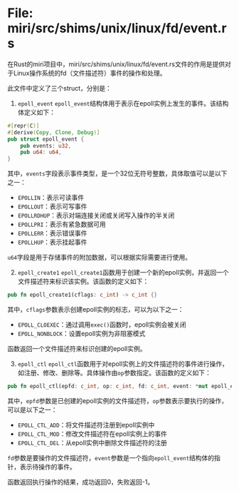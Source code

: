 # File: miri/src/shims/unix/linux/fd/event.rs

在Rust的miri项目中，miri/src/shims/unix/linux/fd/event.rs文件的作用是提供对于Linux操作系统的fd（文件描述符）事件的操作和处理。

此文件中定义了三个struct，分别是：

1. `epoll_event`
`epoll_event`结构体用于表示在epoll实例上发生的事件。该结构体定义如下：
```rust
#[repr(C)]
#[derive(Copy, Clone, Debug)]
pub struct epoll_event {
    pub events: u32,
    pub u64: u64,
}
```
其中，`events`字段表示事件类型，是一个32位无符号整数，具体取值可以是以下之一：

- `EPOLLIN`：表示可读事件
- `EPOLLOUT`：表示可写事件
- `EPOLLRDHUP`：表示对端连接关闭或关闭写入操作的半关闭
- `EPOLLPRI`：表示有紧急数据可用
- `EPOLLERR`：表示错误事件
- `EPOLLHUP`：表示挂起事件

`u64`字段是用于存储事件的附加数据，可以根据实际需要进行使用。

2. `epoll_create1`
`epoll_create1`函数用于创建一个新的epoll实例，并返回一个文件描述符来标识该实例。该函数的定义如下：
```rust
pub fn epoll_create1(cflags: c_int) -> c_int {}
```
其中，`cflags`参数表示创建epoll实例的标志，可以为以下之一：

- `EPOLL_CLOEXEC`：通过调用`exec()`函数时，epoll实例会被关闭
- `EPOLL_NONBLOCK`：设置epoll实例为非阻塞模式

函数返回一个文件描述符来标识创建的epoll实例。

3. `epoll_ctl`
`epoll_ctl`函数用于对epoll实例上的文件描述符的事件进行操作，如注册、修改、删除等。具体操作由`op`参数指定。该函数的定义如下：
```rust
pub fn epoll_ctl(epfd: c_int, op: c_int, fd: c_int, event: *mut epoll_event) -> c_int {}
```
其中，`epfd`参数是已创建的epoll实例的文件描述符，`op`参数表示要执行的操作，可以是以下之一：

- `EPOLL_CTL_ADD`：将文件描述符注册到epoll实例中
- `EPOLL_CTL_MOD`：修改文件描述符在epoll实例上的事件
- `EPOLL_CTL_DEL`：从epoll实例中删除文件描述符的注册

`fd`参数是要操作的文件描述符，`event`参数是一个指向`epoll_event`结构体的指针，表示待操作的事件。

函数返回执行操作的结果，成功返回0，失败返回-1。

